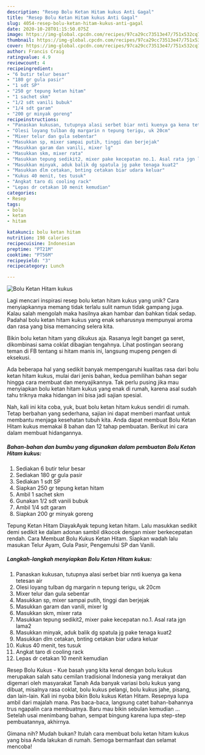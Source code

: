 ```yaml
---
description: "Resep Bolu Ketan Hitam kukus Anti Gagal"
title: "Resep Bolu Ketan Hitam kukus Anti Gagal"
slug: 4054-resep-bolu-ketan-hitam-kukus-anti-gagal
date: 2020-10-28T01:15:50.075Z
image: https://img-global.cpcdn.com/recipes/97ca29cc73513e47/751x532cq70/bolu-ketan-hitam-kukus-foto-resep-utama.jpg
thumbnail: https://img-global.cpcdn.com/recipes/97ca29cc73513e47/751x532cq70/bolu-ketan-hitam-kukus-foto-resep-utama.jpg
cover: https://img-global.cpcdn.com/recipes/97ca29cc73513e47/751x532cq70/bolu-ketan-hitam-kukus-foto-resep-utama.jpg
author: Francis Craig
ratingvalue: 4.9
reviewcount: 4
recipeingredient:
- "6 butir telur besar"
- "180 gr gula pasir"
- "1 sdt SP"
- "250 gr tepung ketan hitam"
- "1 sachet skm"
- "1/2 sdt vanili bubuk"
- "1/4 sdt garam"
- "200 gr minyak goreng"
recipeinstructions:
- "Panaskan kukusan, tutupnya alasi serbet biar nnti kuenya ga kena tetesan air"
- "Olesi loyang tulban dg margarin n tepung terigu, uk 20cm"
- "Mixer telur dan gula sebentar"
- "Masukkan sp, mixer sampai putih, tinggi dan berjejak"
- "Masukkan garam dan vanili, mixer lg"
- "Masukkan skm, mixer rata"
- "Masukkan tepung sedikit2, mixer pake kecepatan no.1. Asal rata jgn lama2"
- "Masukkan minyak, aduk balik dg spatula jg pake tenaga kuat2"
- "Masukkan dlm cetakan, bnting cetakan biar udara keluar"
- "Kukus 40 menit, tes tusuk"
- "Angkat taro di cooling rack"
- "Lepas dr cetakan 10 menit kemudian"
categories:
- Resep
tags:
- bolu
- ketan
- hitam

katakunci: bolu ketan hitam 
nutrition: 198 calories
recipecuisine: Indonesian
preptime: "PT21M"
cooktime: "PT56M"
recipeyield: "3"
recipecategory: Lunch

---
```



![Bolu Ketan Hitam kukus](https://img-global.cpcdn.com/recipes/97ca29cc73513e47/751x532cq70/bolu-ketan-hitam-kukus-foto-resep-utama.jpg)

Lagi mencari inspirasi resep bolu ketan hitam kukus yang unik? Cara menyiapkannya memang tidak terlalu sulit namun tidak gampang juga. Kalau salah mengolah maka hasilnya akan hambar dan bahkan tidak sedap. Padahal bolu ketan hitam kukus yang enak seharusnya mempunyai aroma dan rasa yang bisa memancing selera kita.

Bikin bolu ketan hitam yang dikukus aja. Rasanya legit banget ga seret, dikombinasi sama coklat dibagian tengahnya. Lihat postingan seorang teman di FB tentang si hitam manis ini, langsung mupeng pengen di eksekusi.

Ada beberapa hal yang sedikit banyak mempengaruhi kualitas rasa dari bolu ketan hitam kukus, mulai dari jenis bahan, kedua pemilihan bahan segar hingga cara membuat dan menyajikannya. Tak perlu pusing jika mau menyiapkan bolu ketan hitam kukus yang enak di rumah, karena asal sudah tahu triknya maka hidangan ini bisa jadi sajian spesial.


Nah, kali ini kita coba, yuk, buat bolu ketan hitam kukus sendiri di rumah. Tetap berbahan yang sederhana, sajian ini dapat memberi manfaat untuk membantu menjaga kesehatan tubuh kita. Anda dapat membuat Bolu Ketan Hitam kukus memakai 8 bahan dan 12 tahap pembuatan. Berikut ini cara dalam membuat hidangannya.

<!--inarticleads1-->

##### Bahan-bahan dan bumbu yang digunakan dalam pembuatan Bolu Ketan Hitam kukus:

1. Sediakan 6 butir telur besar
1. Sediakan 180 gr gula pasir
1. Sediakan 1 sdt SP
1. Siapkan 250 gr tepung ketan hitam
1. Ambil 1 sachet skm
1. Gunakan 1/2 sdt vanili bubuk
1. Ambil 1/4 sdt garam
1. Siapkan 200 gr minyak goreng


Tepung Ketan Hitam DiayakAyak tepung ketan hitam. Lalu masukkan sedikit demi sedikit ke dalam adonan sambil dikocok dengan mixer berkecepatan rendah. Cara Membuat Bolu Kukus Ketan Hitam. Siapkan wadah lalu masukan Telur Ayam, Gula Pasir, Pengemulsi SP dan Vanili. 

<!--inarticleads2-->

##### Langkah-langkah menyiapkan Bolu Ketan Hitam kukus:

1. Panaskan kukusan, tutupnya alasi serbet biar nnti kuenya ga kena tetesan air
1. Olesi loyang tulban dg margarin n tepung terigu, uk 20cm
1. Mixer telur dan gula sebentar
1. Masukkan sp, mixer sampai putih, tinggi dan berjejak
1. Masukkan garam dan vanili, mixer lg
1. Masukkan skm, mixer rata
1. Masukkan tepung sedikit2, mixer pake kecepatan no.1. Asal rata jgn lama2
1. Masukkan minyak, aduk balik dg spatula jg pake tenaga kuat2
1. Masukkan dlm cetakan, bnting cetakan biar udara keluar
1. Kukus 40 menit, tes tusuk
1. Angkat taro di cooling rack
1. Lepas dr cetakan 10 menit kemudian


Resep Bolu Kukus - Kue basah yang kita kenal dengan bolu kukus merupakan salah satu cemilan tradisional Indonesia yang merakyat dan digemari oleh masyarakat Tanah Ada banyak variasi bolu kukus yang dibuat, misalnya rasa coklat, bolu kukus pelangi, bolu kukus jahe, pisang, dan lain-lain. Kali ini nyoba bikin Bolu kukus Ketan Hitam. Resepnya lupa ambil dari majalah mana. Pas baca-baca, langsung catet bahan-bahannya trus ngapalin cara membuatnya. Baru mau bikin sebulan kemudian … Setelah usai menimbang bahan, sempat bingung karena lupa step-step pembuatannya, akhirnya. 

Gimana nih? Mudah bukan? Itulah cara membuat bolu ketan hitam kukus yang bisa Anda lakukan di rumah. Semoga bermanfaat dan selamat mencoba!
